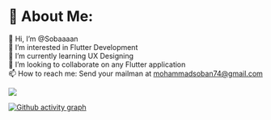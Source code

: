 # 💫 About Me:
👋 Hi, I’m @Sobaaaan<br>👀 I’m interested in Flutter Development<br>🌱 I’m currently learning UX Designing<br>💞️ I’m looking to collaborate on any Flutter application<br>📫 How to reach me: Send your mailman at mohammadsoban74@gmail.com

![](https://github-readme-stats.vercel.app/api?username=sobaaaan&theme=dracula&hide_border=false&include_all_commits=true&count_private=true)<br/>


[![Github activity graph](https://github-readme-activity-graph.cyclic.app/graph?username=sobaaaan&theme=elegant&custom_title=Contribution%20Graph&hide_border=true&bg_color=%20)](https://github.com/sobaaaan/sobaaaan)

